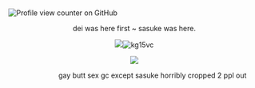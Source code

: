 ⠀⠀⠀⠀⠀⠀⠀⠀⠀⠀⠀⠀⠀⠀⠀⠀⠀⠀⠀⠀⠀⠀⠀⠀⠀⠀⠀⠀⠀⠀⠀  ⠀⠀⠀⠀⠀   ⠀ ⠀⠀⠀⠀![Profile view counter on GitHub](https://komarev.com/ghpvc/?username=obito-uchiiha&color=grey&label=✦&style=plastic&base=4000)⠀

<p align="center"> dei was here first ~ sasuke was here.
<p align="center"> <img src="https://github.com/user-attachments/assets/2cf9119f-9335-47fc-af56-fc9fb5213bb6"

![kg15vc](https://github.com/user-attachments/assets/bc5db2a9-94d5-4685-9f98-5ac82f4ef4de)


<p align="center"> <img src="https://files.catbox.moe/19ziyt.png"/>

 ⠀⠀⠀ ⠀⠀⠀ ⠀⠀⠀gay butt sex gc except sasuke horribly cropped 2 ppl out


